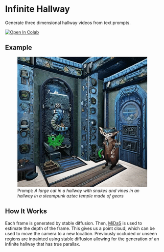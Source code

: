 # Infinite Hallway
Generate three dimensional hallway videos from text prompts.

<a target="_blank" href="https://colab.research.google.com/github/NealWadhwa/infinite-hallway/blob/main/infinite_hallway.ipynb">
  <img src="https://colab.research.google.com/assets/colab-badge.svg" alt="Open In Colab"/>
</a>

## Example


<figure>
<center>
<img src="https://github.com/NealWadhwa/infinite-hallway/blob/main/example.gif">
</center>

<figcaption>Prompt: <em>A large cat in a hallway with snakes and vines in an hallway in a steampunk aztec temple made of gears</em></figcaption>
</figure>

## How It Works

Each frame is generated by stable diffusion. Then, [MiDaS](https://github.com/isl-org/MiDaS) is used to estimate the depth of the frame. This gives us a point cloud, which can be used to move the camera to a new location. Previously occluded or unseen regions are inpainted using stable diffusion allowing for the generation of an infinite hallway that has true parallax.

